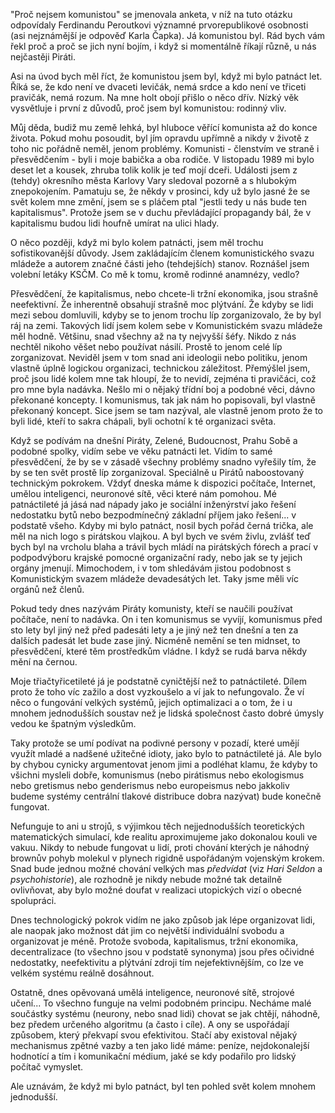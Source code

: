<!-- dcterms:title = Proč jsem byl komunistou a proč se dnes bojím Pirátů -->
<!-- dcterms:abstract = "Proč nejsem komunistou" se jmenovala anketa, v níž na tuto otázku odpovídaly Ferdinandu Peroutkovi významné prvorepublikové osobnosti (asi nejznámější je odpověď Karla Čapka). Já komunistou byl. Rád bych vám řekl proč a proč se jich nyní bojím, i když si momentálně říkají různě, u nás nejčastěji Piráti. -->
<!-- dcterms:creator = Michal Altair Valášek -->
<!-- x4w:coverUrl = /cover-pictures/20210111-hvezdy.jpg -->
<!-- x4w:coverCredits = Markus Winkler via Unsplash.com -->
<!-- x4w:pictureUrl = /perex-pictures/20210111-hvezdy.png -->
<!-- x4w:pictureWidth = 150 -->
<!-- x4w:pictureHeight = 150 -->
<!-- x4w:category = Politika -->
<!-- dcterms:dateAccepted = 2022-09-23 -->

"Proč nejsem komunistou" se jmenovala anketa, v níž na tuto otázku odpovídaly Ferdinandu Peroutkovi významné prvorepublikové osobnosti (asi nejznámější je odpověď Karla Čapka). Já komunistou byl. Rád bych vám řekl proč a proč se jich nyní bojím, i když si momentálně říkají různě, u nás nejčastěji Piráti.

Asi na úvod bych měl říct, že komunistou jsem byl, když mi bylo patnáct let. Říká se, že kdo není ve dvaceti levičák, nemá srdce a kdo není ve třiceti pravičák, nemá rozum. Na mne holt obojí přišlo o něco dřív. Nízký věk vysvětluje i první z důvodů, proč jsem byl komunistou: rodinný vliv.

Můj děda, budiž mu země lehká, byl hluboce věřící komunista až do konce života. Pokud mohu posoudit, byl jím opravdu upřímně a nikdy v životě z toho nic pořádně neměl, jenom problémy. Komunisti - členstvím ve straně i přesvědčením - byli i moje babička a oba rodiče. V listopadu 1989 mi bylo deset let a kousek, zhruba tolik kolik je teď mojí dceři. Události jsem z (tehdy) okresního města Karlovy Vary sledoval pozorně a s hlubokým znepokojením. Pamatuju se, že někdy v prosinci, kdy už bylo jasné že se svět kolem mne změní, jsem se s pláčem ptal "jestli tedy u nás bude ten kapitalismus". Protože jsem se v duchu převládající propagandy bál, že v kapitalismu budou lidi houfně umírat na ulici hlady.

O něco později, když mi bylo kolem patnácti, jsem měl trochu sofistikovanější důvody. Jsem zakládajícím členem komunistického svazu mládeže a autorem značné části jeho (tehdejších) stanov. Roznášel jsem volební letáky KSČM. Co mě k tomu, kromě rodinné anamnézy, vedlo?

Přesvědčení, že kapitalismus, nebo chcete-li tržní ekonomika, jsou strašně neefektivní. Že inherentně obsahují strašně moc plýtvání. Že kdyby se lidi mezi sebou domluvili, kdyby se to jenom trochu líp zorganizovalo, že by byl ráj na zemi. Takových lidí jsem kolem sebe v Komunistickém svazu mládeže měl hodně. Většinu, snad všechny až na ty nejvyšší šéfy. Nikdo z nás nechtěl nikoho věšet nebo používat násilí. Prostě to jenom celé líp zorganizovat. Neviděl jsem v tom snad ani ideologii nebo politiku, jenom vlastně úplně logickou organizaci, technickou záležitost. Přemýšlel jsem, proč jsou lidé kolem mne tak hloupí, že to nevidí, zejména ti pravičáci, což pro mne byla nadávka. Nešlo mi o nějaký třídní boj a podobné věci, dávno překonané koncepty. I komunismus, tak jak nám ho popisovali, byl vlastně překonaný koncept. Sice jsem se tam nazýval, ale vlastně jenom proto že to byli lidé, kteří to sakra chápali, byli ochotní k té organizaci světa.

Když se podívám na dnešní Piráty, Zelené, Budoucnost, Prahu Sobě a podobné spolky, vidím sebe ve věku patnácti let. Vidím to samé přesvědčení, že by se v zásadě všechny problémy snadno vyřešily tím, že by se ten svět prostě líp zorganizoval. Speciálně u Pirátů naboostovaný technickým pokrokem. Vždyť dneska máme k dispozici počítače, Internet, umělou inteligenci, neuronové sítě, věci které nám pomohou. Mé patnáctileté já jásá nad nápady jako je sociální inženýrství jako řešení nedostatku bytů nebo bezpodmínečný základní příjem jako řešení... v podstatě všeho. Kdyby mi bylo patnáct, nosil bych pořád černá trička, ale měl na nich logo s pirátskou vlajkou. A byl bych ve svém živlu, zvlášť teď bych byl na vrcholu blaha a trávil bych mládí na pirátských fórech a prací v podpodvýboru krajské pomocné organizační rady, nebo jak se ty jejich orgány jmenují. Mimochodem, i v tom shledávám jistou podobnost s Komunistickým svazem mládeže devadesátých let. Taky jsme měli víc orgánů než členů.

Pokud tedy dnes nazývám Piráty komunisty, kteří se naučili používat počítače, není to nadávka. On i ten komunismus se vyvíjí, komunismus před sto lety byl jiný než před padesáti lety a je jiný než ten dnešní a ten za dalších padesát let bude zase jiný. Nicméně nemění se ten midnset, to přesvědčení, které těm prostředkům vládne. I když se rudá barva někdy mění na černou.

Moje třiačtyřicetileté já je podstatně cyničtější než to patnáctileté. Dílem proto že toho víc zažilo a dost vyzkoušelo a ví jak to nefungovalo. Že ví něco o fungování velkých systémů, jejich optimalizaci a o tom, že i u mnohem jednodušších soustav než je lidská společnost často dobré úmysly vedou ke špatným výsledkům. 

Taky protože se umí podívat na podivné persony v pozadí, které umějí využít mladé a nadšené užitečné idioty, jako bylo to patnáctileté já. Ale bylo by chybou cynicky argumentovat jenom jimi a podléhat klamu, že kdyby to všichni mysleli dobře, komunismus (nebo pirátismus nebo ekologismus nebo gretismus nebo genderismus nebo europeismus nebo jakkoliv budeme systémy centrální tlakové distribuce dobra nazývat) bude konečně fungovat.

Nefunguje to ani u strojů, s výjimkou těch nejjednodušších teoretických matematických simulací, kde realitu aproximujeme jako dokonalou kouli ve vakuu. Nikdy to nebude fungovat u lidí, proti chování kterých je náhodný brownův pohyb molekul v plynech rigidně uspořádaným vojenským krokem. Snad bude jednou možné chování velkých mas _předvídat_ (viz _Hari Seldon_ a _psychohistorie_), ale rozhodně je nikdy nebude možné tak detailně ovlivňovat, aby bylo možné doufat v realizaci utopických vizí o obecné spolupráci.

Dnes technologický pokrok vidím ne jako způsob jak lépe organizovat lidi, ale naopak jako možnost dát jim co největší individuální svobodu a organizovat je méně. Protože svoboda, kapitalismus, tržní ekonomika, decentralizace (to všechno jsou v podstatě synonyma) jsou přes očividné nedostatky, neefektivitu a plýtvání zdroji tím nejefektivnějším, co lze ve velkém systému reálně dosáhnout.

Ostatně, dnes opěvovaná umělá inteligence, neuronové sítě, strojové učení... To všechno funguje na velmi podobném principu. Necháme malé součástky systému (neurony, nebo snad lidi) chovat se jak chtějí, náhodně, bez předem určeného algoritmu (a často i cíle). A ony se uspořádají způsobem, který překvapí svou efektivitou. Stačí aby existoval nějaký mechanismus zpětné vazby a ten jako lidé máme: peníze, nejdokonalejší hodnotící a tím i komunikační médium, jaké se kdy podařilo pro lidský počítač vymyslet.

Ale uznávám, že když mi bylo patnáct, byl ten pohled svět kolem mnohem jednodušší.